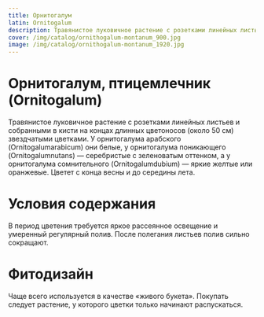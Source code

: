 ```yaml
---
title: Орнитогалум
latin: Ornitogalum
description: Травянистое луковичное растение с розетками линейных листьев и собранными в кисти на концах длинных цветоносов (около 50 см) звездчатыми цветками. У орнитогалума арабского (Ornitogalumarabicum) они белые, у орнитогалума поникающего (Ornitogalumnutans) — серебристые с зеленоватым оттенком, а у орнитогалума сомнительного (Ornitogalumdubium) — яркие желтые или оранжевые. Цветет с конца весны и до середины лета.
cover: /img/catalog/ornithogalum-montanum_900.jpg
image: /img/catalog/ornithogalum-montanum_1920.jpg
---
```

# Орнитогалум, птицемлечник (Ornitogalum)
Травянистое луковичное растение с розетками линейных листьев и собранными в кисти на концах длинных цветоносов (около 50 см) звездчатыми цветками. У орнитогалума арабского (Ornitogalumarabicum) они белые, у орнитогалума поникающего (Ornitogalumnutans) — серебристые с зеленоватым оттенком, а у орнитогалума сомнительного (Ornitogalumdubium) — яркие желтые или оранжевые. Цветет с конца весны и до середины лета.

# Условия содержания
В период цветения требуется яркое рассеянное освещение и умеренный регулярный полив. После полегания листьев полив сильно сокращают.

# Фитодизайн
Чаще всего используется в качестве «живого букета». Покупать следует растение, у которого цветки только начинают распускаться.
